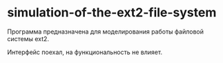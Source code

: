# simulation-of-the-ext2-file-system
Программа предназначена для моделирования работы файловой системы ext2.

Интерфейс поехал, на функциональность не влияет.
